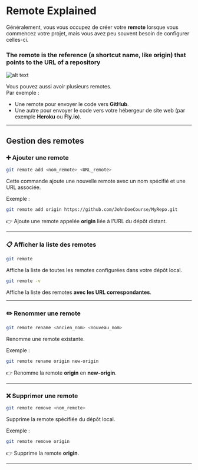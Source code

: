 # Remote Explained

Généralement, vous vous occupez de créer votre **remote** lorsque vous commencez votre projet, mais vous avez peu souvent besoin de configurer celles-ci.

### The remote is the reference (a shortcut name, like origin) that points to the URL of a repository

![alt text](image-2.png)


Vous pouvez aussi avoir plusieurs remotes.  
Par exemple :
- Une remote pour envoyer le code vers **GitHub**.
- Une autre pour envoyer le code vers votre hébergeur de site web (par exemple **Heroku** ou **Fly.io**).

---

## Gestion des remotes

### ➕ Ajouter une remote
```bash
git remote add <nom_remote> <URL_remote>
```
Cette commande ajoute une nouvelle remote avec un nom spécifié et une URL associée.  

Exemple :
```bash
git remote add origin https://github.com/JohnDoeCourse/MyRepo.git
```
👉 Ajoute une remote appelée **origin** liée à l'URL du dépôt distant.

---

### 📋 Afficher la liste des remotes
```bash
git remote
```
Affiche la liste de toutes les remotes configurées dans votre dépôt local.  

```bash
git remote -v
```
Affiche la liste des remotes **avec les URL correspondantes**.

---

### ✏️ Renommer une remote
```bash
git remote rename <ancien_nom> <nouveau_nom>
```
Renomme une remote existante.  

Exemple :
```bash
git remote rename origin new-origin
```
👉 Renomme la remote **origin** en **new-origin**.

---

### ❌ Supprimer une remote
```bash
git remote remove <nom_remote>
```
Supprime la remote spécifiée du dépôt local.  

Exemple :
```bash
git remote remove origin
```
👉 Supprime la remote **origin**.

---

